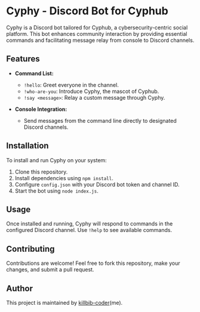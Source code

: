 # Cyphy - Discord Bot for Cyphub

Cyphy is a Discord bot tailored for Cyphub, a cybersecurity-centric social platform. This bot enhances community interaction by providing essential commands and facilitating message relay from console to Discord channels.

## Features

- **Command List:**
  - `!hello`: Greet everyone in the channel.
  - `!who-are-you`: Introduce Cyphy, the mascot of Cyphub.
  - `!say <message>`: Relay a custom message through Cyphy.

- **Console Integration:**
  - Send messages from the command line directly to designated Discord channels.

## Installation

To install and run Cyphy on your system:

1. Clone this repository.
2. Install dependencies using `npm install`.
3. Configure `config.json` with your Discord bot token and channel ID.
4. Start the bot using `node index.js`.

## Usage

Once installed and running, Cyphy will respond to commands in the configured Discord channel. Use `!help` to see available commands.

## Contributing

Contributions are welcome! Feel free to fork this repository, make your changes, and submit a pull request.

## Author

This project is maintained by [killbib-coder](https://github.com/killbib-coder)(me).
